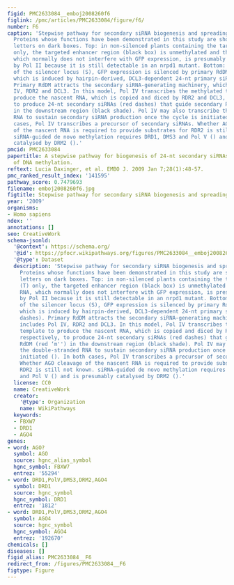 ```yaml
---
figid: PMC2633084__emboj2008260f6
figlink: /pmc/articles/PMC2633084/figure/f6/
number: F6
caption: 'Stepwise pathway for secondary siRNA biogenesis and spreading of methylation.
  Proteins whose functions have been demonstrated in this study are shown in white
  letters on dark boxes. Top: in non-silenced plants containing the target locus (T)
  only, the targeted enhancer region (black box) is unmethylated and the nascent RNA,
  which normally does not interfere with GFP expression, is presumably transcribed
  by Pol II because it is still detectable in an nrpd1 mutant. Bottom: in the presence
  of the silencer locus (S), GFP expression is silenced by primary RdDM (blue ‘m''),
  which is induced by hairpin-derived, DCL3-dependent 24-nt primary siRNAs (blue dashes).
  Primary RdDM attracts the secondary siRNA-generating machinery, which includes Pol
  IV, RDR2 and DCL3. In this model, Pol IV transcribes the methylated template to
  produce the nascent RNA, which is copied and diced by RDR2 and DCL3, respectively,
  to produce 24-nt secondary siRNAs (red dashes) that guide secondary RdDM (red ‘m'')
  in the downstream region (black shade). Pol IV may also transcribe the double-stranded
  RNA to sustain secondary siRNA production once the cycle is initiated (). In both
  cases, Pol IV transcribes a precursor of secondary siRNAs. Whether AGO cleavage
  of the nascent RNA is required to provide substrates for RDR2 is still not known.
  siRNA-guided de novo methylation requires DRD1, DMS3 and Pol V () and is presumably
  catalysed by DRM2 ().'
pmcid: PMC2633084
papertitle: A stepwise pathway for biogenesis of 24-nt secondary siRNAs and spreading
  of DNA methylation.
reftext: Lucia Daxinger, et al. EMBO J. 2009 Jan 7;28(1):48-57.
pmc_ranked_result_index: '141595'
pathway_score: 0.7479693
filename: emboj2008260f6.jpg
figtitle: Stepwise pathway for secondary siRNA biogenesis and spreading of methylation
year: '2009'
organisms:
- Homo sapiens
ndex: ''
annotations: []
seo: CreativeWork
schema-jsonld:
  '@context': https://schema.org/
  '@id': https://pfocr.wikipathways.org/figures/PMC2633084__emboj2008260f6.html
  '@type': Dataset
  description: 'Stepwise pathway for secondary siRNA biogenesis and spreading of methylation.
    Proteins whose functions have been demonstrated in this study are shown in white
    letters on dark boxes. Top: in non-silenced plants containing the target locus
    (T) only, the targeted enhancer region (black box) is unmethylated and the nascent
    RNA, which normally does not interfere with GFP expression, is presumably transcribed
    by Pol II because it is still detectable in an nrpd1 mutant. Bottom: in the presence
    of the silencer locus (S), GFP expression is silenced by primary RdDM (blue ‘m''),
    which is induced by hairpin-derived, DCL3-dependent 24-nt primary siRNAs (blue
    dashes). Primary RdDM attracts the secondary siRNA-generating machinery, which
    includes Pol IV, RDR2 and DCL3. In this model, Pol IV transcribes the methylated
    template to produce the nascent RNA, which is copied and diced by RDR2 and DCL3,
    respectively, to produce 24-nt secondary siRNAs (red dashes) that guide secondary
    RdDM (red ‘m'') in the downstream region (black shade). Pol IV may also transcribe
    the double-stranded RNA to sustain secondary siRNA production once the cycle is
    initiated (). In both cases, Pol IV transcribes a precursor of secondary siRNAs.
    Whether AGO cleavage of the nascent RNA is required to provide substrates for
    RDR2 is still not known. siRNA-guided de novo methylation requires DRD1, DMS3
    and Pol V () and is presumably catalysed by DRM2 ().'
  license: CC0
  name: CreativeWork
  creator:
    '@type': Organization
    name: WikiPathways
  keywords:
  - FBXW7
  - DRD1
  - AGO4
genes:
- word: AGO?
  symbol: AGO
  source: hgnc_alias_symbol
  hgnc_symbol: FBXW7
  entrez: '55294'
- word: DRD1,PolV,DMS3,DRM2,AGO4
  symbol: DRD1
  source: hgnc_symbol
  hgnc_symbol: DRD1
  entrez: '1812'
- word: DRD1,PolV,DMS3,DRM2,AGO4
  symbol: AGO4
  source: hgnc_symbol
  hgnc_symbol: AGO4
  entrez: '192670'
chemicals: []
diseases: []
figid_alias: PMC2633084__F6
redirect_from: /figures/PMC2633084__F6
figtype: Figure
---
```

